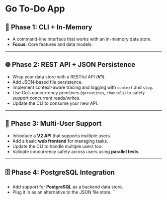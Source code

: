 # Go To-Do App

## 🚀 Phase 1: CLI + In-Memory

- A command-line interface that works with an in-memory data store.
- **Focus:** Core features and data models.

---

## 🌐 Phase 2: REST API + JSON Persistence

- Wrap your data store with a RESTful API (**V1**).
- Add JSON-based file persistence.
- Implement context-aware tracing and logging with `context` and `slog`.
- Use Go’s concurrency primitives (`goroutines`, `channels`) to safely support concurrent reads/writes.
- Update the CLI to consume your new API.

---

## 👥 Phase 3: Multi-User Support

- Introduce a **V2 API** that supports multiple users.
- Add a basic **web frontend** for managing tasks.
- Update the CLI to handle multiple users too.
- Validate concurrency safety across users using **parallel tests**.

---

## 🗄️ Phase 4: PostgreSQL Integration

- Add support for **PostgreSQL** as a backend data store.
- Plug it in as an alternative to the JSON file store.
``
